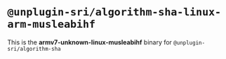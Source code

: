 # `@unplugin-sri/algorithm-sha-linux-arm-musleabihf`

This is the **armv7-unknown-linux-musleabihf** binary for `@unplugin-sri/algorithm-sha`
